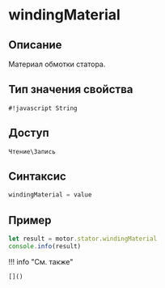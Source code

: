 # windingMaterial

## Описание
Материал обмотки статора.

## Тип значения свойства
`#!javascript String`

## Доступ
`Чтение\Запись`

## Синтаксис
```javascript
windingMaterial = value
```

## Пример
```javascript linenums="1"
let result = motor.stator.windingMaterial
console.info(result)
```

!!! info "См. также"

    []()

